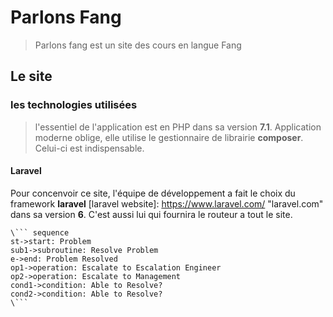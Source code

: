 # Parlons Fang

> Parlons fang est un site des cours en langue Fang

## Le site

### les technologies utilisées

> l'essentiel de l'application est en PHP dans sa version **7.1**. Application moderne oblige, elle utilise le gestionnaire de librairie **composer**. Celui-ci est indispensable.

#### Laravel
Pour concenvoir ce site, l'équipe de développement a fait le choix du framework **laravel** [laravel website]: https://www.laravel.com/ "laravel.com"  dans sa version **6**. C'est aussi lui qui fournira le routeur a tout le site.

```
\``` sequence
st->start: Problem
sub1->subroutine: Resolve Problem
e->end: Problem Resolved
op1->operation: Escalate to Escalation Engineer
op2->operation: Escalate to Management
cond1->condition: Able to Resolve?
cond2->condition: Able to Resolve?
\```
```
<!--stackedit_data:
eyJoaXN0b3J5IjpbNTY0MDk5MTY1LDgwNzM1OTA5N119
-->